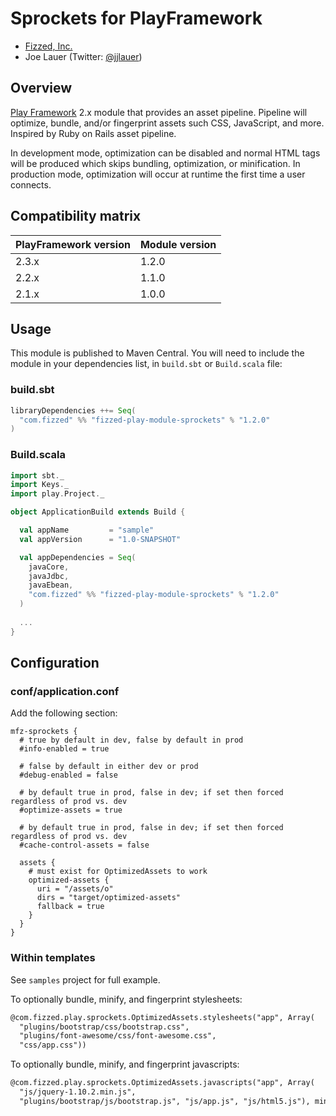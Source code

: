 Sprockets for PlayFramework
===========================

 - [Fizzed, Inc.](http://fizzed.com)
 - Joe Lauer (Twitter: [@jjlauer](http://twitter.com/jjlauer))


## Overview

[Play Framework](http://www.playframework.org/) 2.x module that provides an
asset pipeline.  Pipeline will optimize, bundle, and/or fingerprint assets such CSS, JavaScript, and more.
Inspired by Ruby on Rails asset pipeline.

In development mode, optimization can be disabled and normal HTML tags will
be produced which skips bundling, optimization, or minification. In production mode,
optimization will occur at runtime the first time a user connects.


## Compatibility matrix

| PlayFramework version | Module version | 
|:----------------------|:---------------|
| 2.3.x                 | 1.2.0          |
| 2.2.x                 | 1.1.0          |
| 2.1.x                 | 1.0.0          |


## Usage

This module is published to Maven Central.  You will need to include the module in your
dependencies list, in `build.sbt` or `Build.scala` file:


### build.sbt

```scala
libraryDependencies ++= Seq(
  "com.fizzed" %% "fizzed-play-module-sprockets" % "1.2.0"
)
```

### Build.scala

```scala
import sbt._
import Keys._
import play.Project._

object ApplicationBuild extends Build {

  val appName         = "sample"
  val appVersion      = "1.0-SNAPSHOT"

  val appDependencies = Seq(
    javaCore,
    javaJdbc,
    javaEbean,
    "com.fizzed" %% "fizzed-play-module-sprockets" % "1.2.0"
  )
  
  ...
}
```

## Configuration


### conf/application.conf

Add the following section:

```
mfz-sprockets {
  # true by default in dev, false by default in prod
  #info-enabled = true

  # false by default in either dev or prod
  #debug-enabled = false

  # by default true in prod, false in dev; if set then forced regardless of prod vs. dev
  #optimize-assets = true

  # by default true in prod, false in dev; if set then forced regardless of prod vs. dev
  #cache-control-assets = false
 
  assets {
    # must exist for OptimizedAssets to work
    optimized-assets {
      uri = "/assets/o"
      dirs = "target/optimized-assets"
      fallback = true
    }
  }
}
```

### Within templates

See `samples` project for full example.

To optionally bundle, minify, and fingerprint stylesheets:

```html
@com.fizzed.play.sprockets.OptimizedAssets.stylesheets("app", Array(
  "plugins/bootstrap/css/bootstrap.css",
  "plugins/font-awesome/css/font-awesome.css",
  "css/app.css"))
```

To optionally bundle, minify, and fingerprint javascripts:

```html
@com.fizzed.play.sprockets.OptimizedAssets.javascripts("app", Array(
  "js/jquery-1.10.2.min.js",
  "plugins/bootstrap/js/bootstrap.js", "js/app.js", "js/html5.js"), minify = true)
```
